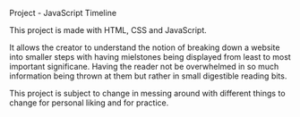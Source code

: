 Project - JavaScript Timeline

This project is made with HTML, CSS and JavaScript.

It allows the creator to understand the notion of breaking down a website into smaller steps with having mielstones being displayed from least to most important significane. Having the reader not be overwhelmed in so much information being thrown at them but rather in small digestible reading bits.


This project is subject to change in messing around with different things to change for personal liking and for practice. 
